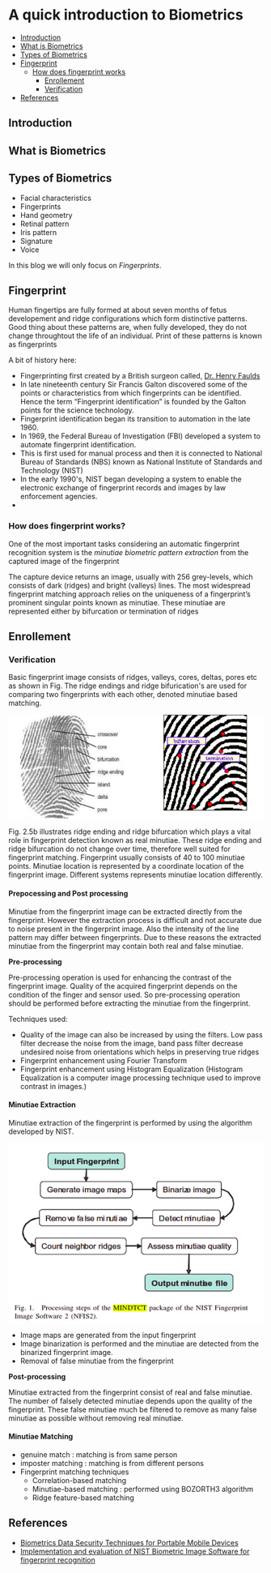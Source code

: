 # A quick introduction to Biometrics

<!-- toc -->
- [Introduction](#Introduction)
- [What is Biometrics](#What-is-Biometrics)
- [Types of Biometrics](#Types-of-Biometrics)
- [Fingerprint](#Fingerprint)
  * [How does fingerprint works](#How-does-fingerprint-works)
    + [Enrollement](#Enrollement)
    + [Verification](#Verification)
- [References](#References)



## Introduction



## What is Biometrics




## Types of Biometrics

- Facial characteristics
- Fingerprints
- Hand geometry
- Retinal pattern
- Iris pattern
- Signature
- Voice


In this blog we will only focus on _Fingerprints_.

## Fingerprint

Human fingertips are fully formed at about seven months of fetus developement and ridge configurations which form distinctive patterns. Good thing about these patterns are, when fully developed, they do not change throughtout the life of an individual. Print  of  these  patterns  is  known  as fingerprints


A bit of history here:

- Fingerprinting  first created  by a  British  surgeon called, [Dr. Henry Faulds](https://en.wikipedia.org/wiki/Henry_Faulds)
- In late nineteenth century Sir Francis Galton discovered some of the points or characteristics from which fingerprints can be identified. Hence the term “Fingerprint identification” is founded by the Galton points for the science technology.
- Fingerprint identification began its transition to automation in the late 1960.
- In 1969, the Federal Bureau  of  Investigation  (FBI)  developed  a  system  to  automate  fingerprint identification. 
- This  is  first  used  for  manual  process  and  then  it  is  connected  to National Bureau  of Standards  (NBS) known as  National Institute  of Standards  and Technology  (NIST)
- In  the  early  1990's,  NIST  began  developing  a  system  to  enable  the  electronic exchange  of  fingerprint  records and  images  by law  enforcement  agencies. 
- 

### How does fingerprint works?

One  of  the  most  important  tasks  considering  an automatic  fingerprint  recognition system is the  *minutiae biometric pattern extraction* from the  captured image  of the fingerprint 


The  capture device  returns an  image, usually  with 256 grey-levels, which  consists  of  dark  (ridges)  and  bright  (valleys)  lines.  The  most  widespread fingerprint matching approach relies  on  the uniqueness of a fingerprint’s  prominent singular  points  known  as  minutiae.  These  minutiae  are  represented  either  by bifurcation or  termination of  ridges
     
## Enrollement



### Verification

Basic fingerprint image consists of ridges, valleys, cores, deltas, pores etc as shown in Fig.  The  ridge  endings  and  ridge  bifurication's  are  used  for  comparing  two fingerprints with each other, denoted minutiae based matching.

![s](bifurcation&termination.png)

Fig. 2.5b illustrates ridge ending and ridge bifurcation which plays a vital role in fingerprint detection known as real minutiae. These ridge ending and ridge  bifurcation  do  not  change  over  time,  therefore  well  suited  for  fingerprint matching. Fingerprint usually consists of 40 to 100 minutiae points. Minutiae location is represented  by a  coordinate location  of the  fingerprint image.  Different systems represents minutiae location differently. 


#### Prepocessing and Post processing

Minutiae from  the fingerprint  image can be  extracted directly from  the fingerprint. However the extraction process is difficult and not accurate due to noise present in the fingerprint  image.  Also  the  intensity  of  the  line  pattern  may  differ  between fingerprints.  Due to  these  reasons  the extracted  minutiae  from  the fingerprint may contain both real   and false minutiae.



**Pre-processing** 

Pre-processing operation is used for enhancing the contrast of the fingerprint image. Quality of the acquired fingerprint depends on the condition of the finger and  sensor used. So pre-processing  operation  should  be  performed  before extracting  the  minutiae  from  the  fingerprint.

Techniques used:
- Quality  of  the  image  can  also  be  increased  by  using  the  filters. Low  pass  filter decrease the  noise from  the image,  band pass filter  decrease undesired  noise from orientations which helps in preserving true ridges
- Fingerprint enhancement using Fourier Transform 
- Fingerprint enhancement using Histogram Equalization  (Histogram Equalization is a computer image processing technique used to improve contrast in images.)


#### Minutiae Extraction

Minutiae extraction of the fingerprint is performed by using the algorithm developed by  NIST. 

![as](processingStepsExtraction.png)


- Image maps are generated from the input fingerprint
- Image binarization is performed and the minutiae are detected from the 
binarized fingerprint image.
- Removal of false minutiae from the fingerprint


**Post-processing**

Minutiae extracted from the fingerprint consist of real and false minutiae. The number of  falsely detected  minutiae depends  upon the  quality of the fingerprint. These false minutiae much be filtered to remove as many false minutiae   as possible without removing real minutiae.


#### Minutiae Matching



- genuine match : matching is from same person
- imposter matching : matching is from different persons
- Fingerprint matching techniques
    - Correlation-based matching
    - Minutiae-based matching : performed using BOZORTH3 algorithm
    - Ridge feature-based matching


## References

- [Biometrics Data Security Techniques for Portable Mobile Devices](https://link.springer.com/article/10.1007/s41403-017-0026-8)
- [Implementation and evaluation of NIST Biometric Image Software for fingerprint recognition](https://www.researchgate.net/publication/224226922_Implementation_and_evaluation_of_NIST_Biometric_Image_Software_for_fingerprint_recognition)
